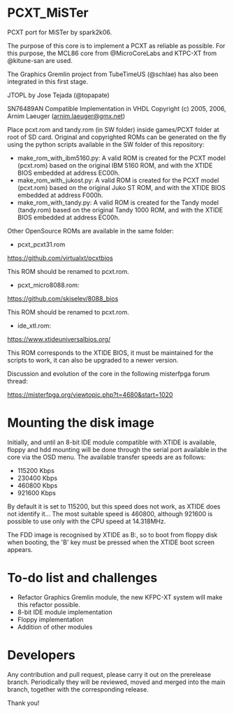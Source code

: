 # PCXT_MiSTer
PCXT port for MiSTer by spark2k06.

The purpose of this core is to implement a PCXT as reliable as possible. For this purpose, the MCL86 core from @MicroCoreLabs and KTPC-XT from @kitune-san are used.

The Graphics Gremlin project from TubeTimeUS (@schlae) has also been integrated in this first stage.

JTOPL by Jose Tejada (@topapate)

SN76489AN Compatible Implementation in VHDL Copyright (c) 2005, 2006, Arnim Laeuger (arnim.laeuger@gmx.net)

Place pcxt.rom and tandy.rom (in SW folder) inside games/PCXT folder at root of SD card. Original and copyrighted ROMs can be generated on the fly using the python scripts available in the SW folder of this repository:

* make_rom_with_ibm5160.py: A valid ROM is created for the PCXT model (pcxt.rom) based on the original IBM 5160 ROM, and with the XTIDE BIOS embedded at address EC00h.
* make_rom_with_jukost.py: A valid ROM is created for the PCXT model (pcxt.rom) based on the original Juko ST ROM, and with the XTIDE BIOS embedded at address F000h.
* make_rom_with_tandy.py: A valid ROM is created for the Tandy model (tandy.rom) based on the original Tandy 1000 ROM, and with the XTIDE BIOS embedded at address EC00h.

Other OpenSource ROMs are available in the same folder:

* pcxt_pcxt31.rom

https://github.com/virtualxt/pcxtbios

This ROM should be renamed to pcxt.rom.

* pcxt_micro8088.rom: 

https://github.com/skiselev/8088_bios

This ROM should be renamed to pcxt.rom.

* ide_xtl.rom:

https://www.xtideuniversalbios.org/

This ROM corresponds to the XTIDE BIOS, it must be maintained for the scripts to work, it can also be upgraded to a newer version.

Discussion and evolution of the core in the following misterfpga forum thread:

https://misterfpga.org/viewtopic.php?t=4680&start=1020

# Mounting the disk image

Initially, and until an 8-bit IDE module compatible with XTIDE is available, floppy and hdd mounting will be done through the serial port available in the core via the OSD menu. The available transfer speeds are as follows:

* 115200 Kbps
* 230400 Kbps
* 460800 Kbps
* 921600 Kbps

By default it is set to 115200, but this speed does not work, as XTIDE does not identify it... The most suitable speed is 460800, although 921600 is possible to use only with the CPU speed at 14.318MHz.

The FDD image is recognised by XTIDE as B:, so to boot from floppy disk when booting, the 'B' key must be pressed when the XTIDE boot screen appears.

# To-do list and challenges

* Refactor Graphics Gremlin module, the new KFPC-XT system will make this refactor possible.
* 8-bit IDE module implementation
* Floppy implementation
* Addition of other modules

# Developers

Any contribution and pull request, please carry it out on the prerelease branch. Periodically they will be reviewed, moved and merged into the main branch, together with the corresponding release.

Thank you!
